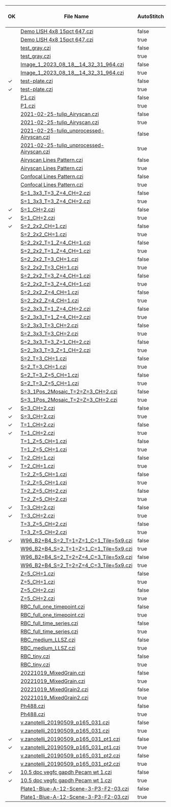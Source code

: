 |OK |File Name|AutoStitch|#Diffs<br>(Critical)|#Diffs|#Diffs Ignored|#DiffsPixels|Mem Gain|Init Time Gain|Read Time Gain|
|---|---------|----------|--------------------|------|--------------|------------|--------|--------------|--------------|
| |[Demo LISH 4x8 15pct 647.czi](../compare/Demo%20LISH%204x8%2015pct%20647.flat_true.stitch_false.md)|false|0|7238|31|0|3.2|1.4|0.5|
| |[Demo LISH 4x8 15pct 647.czi](../compare/Demo%20LISH%204x8%2015pct%20647.flat_true.stitch_true.md)|true|0|170|0|0|11.1|1.5|1.1|
| |[test_gray.czi](../compare/test_gray.flat_true.stitch_false.md)|false|0|432|35|0|1.4|0.5|1.0|
| |[test_gray.czi](../compare/test_gray.flat_true.stitch_true.md)|true|0|12|0|0|2.3|0.8|1.1|
| |[Image_1_2023_08_18__14_32_31_964.czi](../compare/Image_1_2023_08_18__14_32_31_964.flat_true.stitch_false.md)|false|0|45|3|0|1.6|1.0|1.1|
| |[Image_1_2023_08_18__14_32_31_964.czi](../compare/Image_1_2023_08_18__14_32_31_964.flat_true.stitch_true.md)|true|0|9|0|0|1.6|1.1|1.1|
|✓|[test-plate.czi](../compare/test-plate.flat_true.stitch_false.md)|false|0|0|99|0|1.3|0.3|1.0|
|✓|[test-plate.czi](../compare/test-plate.flat_true.stitch_true.md)|true|0|0|99|0|1.3|0.5|1.0|
| |[P1.czi](../compare/P1.flat_true.stitch_false.md)|false|0|224|0|0|1.8|1.5|2.5|
| |[P1.czi](../compare/P1.flat_true.stitch_true.md)|true|0|224|0|0|1.8|1.9|1.6|
| |[2021-02-25-tulip_Airyscan.czi](../compare/2021-02-25-tulip_Airyscan.flat_true.stitch_false.md)|false|0|87|0|0|1.7|1.2|1.2|
| |[2021-02-25-tulip_Airyscan.czi](../compare/2021-02-25-tulip_Airyscan.flat_true.stitch_true.md)|true|0|87|0|0|1.7|1.2|1.4|
| |[2021-02-25-tulip_unprocessed-Airyscan.czi](../compare/2021-02-25-tulip_unprocessed-Airyscan.flat_true.stitch_false.md)|false|0|8634|0|0|2.1|1.6|1.5|
| |[2021-02-25-tulip_unprocessed-Airyscan.czi](../compare/2021-02-25-tulip_unprocessed-Airyscan.flat_true.stitch_true.md)|true|0|8634|0|0|2.1|1.6|1.2|
| |[Airyscan Lines Pattern.czi](../compare/Airyscan%20Lines%20Pattern.flat_true.stitch_false.md)|false|0|12|0|0|1.6|1.4|1.5|
| |[Airyscan Lines Pattern.czi](../compare/Airyscan%20Lines%20Pattern.flat_true.stitch_true.md)|true|0|12|0|0|1.6|1.5|1.4|
| |[Confocal Lines Pattern.czi](../compare/Confocal%20Lines%20Pattern.flat_true.stitch_false.md)|false|0|12|0|0|1.6|1.5|1.0|
| |[Confocal Lines Pattern.czi](../compare/Confocal%20Lines%20Pattern.flat_true.stitch_true.md)|true|0|12|0|0|1.6|1.5|1.4|
| |[S=1_3x3_T=3_Z=4_CH=2.czi](../compare/S=1_3x3_T=3_Z=4_CH=2.flat_true.stitch_false.md)|false|0|157|9|0|1.4|1.5|1.2|
| |[S=1_3x3_T=3_Z=4_CH=2.czi](../compare/S=1_3x3_T=3_Z=4_CH=2.flat_true.stitch_true.md)|true|0|266|2|0|1.4|1.3|1.1|
|✓|[S=1_CH=2.czi](../compare/S=1_CH=2.flat_true.stitch_false.md)|false|0|0|1|0|1.3|1.4|1.1|
|✓|[S=1_CH=2.czi](../compare/S=1_CH=2.flat_true.stitch_true.md)|true|0|0|1|0|1.3|1.4|1.3|
|✓|[S=2_2x2_CH=1.czi](../compare/S=2_2x2_CH=1.flat_true.stitch_false.md)|false|0|0|8|0|1.3|0.7|1.4|
| |[S=2_2x2_CH=1.czi](../compare/S=2_2x2_CH=1.flat_true.stitch_true.md)|true|0|32|4|0|1.3|1.0|1.3|
| |[S=2_2x2_T=1_Z=4_CH=1.czi](../compare/S=2_2x2_T=1_Z=4_CH=1.flat_true.stitch_false.md)|false|0|11|8|0|1.3|1.0|1.3|
| |[S=2_2x2_T=1_Z=4_CH=1.czi](../compare/S=2_2x2_T=1_Z=4_CH=1.flat_true.stitch_true.md)|true|0|100|4|0|1.3|1.0|1.2|
| |[S=2_2x2_T=3_CH=1.czi](../compare/S=2_2x2_T=3_CH=1.flat_true.stitch_false.md)|false|0|8|8|0|1.3|1.1|1.4|
| |[S=2_2x2_T=3_CH=1.czi](../compare/S=2_2x2_T=3_CH=1.flat_true.stitch_true.md)|true|0|74|4|0|1.3|1.0|1.3|
| |[S=2_2x2_T=3_Z=4_CH=1.czi](../compare/S=2_2x2_T=3_Z=4_CH=1.flat_true.stitch_false.md)|false|0|62|8|0|1.3|1.1|1.5|
| |[S=2_2x2_T=3_Z=4_CH=1.czi](../compare/S=2_2x2_T=3_Z=4_CH=1.flat_true.stitch_true.md)|true|0|270|4|0|1.3|1.5|1.2|
| |[S=2_2x2_Z=4_CH=1.czi](../compare/S=2_2x2_Z=4_CH=1.flat_true.stitch_false.md)|false|0|14|8|0|1.3|1.0|1.3|
| |[S=2_2x2_Z=4_CH=1.czi](../compare/S=2_2x2_Z=4_CH=1.flat_true.stitch_true.md)|true|0|100|4|0|1.3|1.1|1.2|
| |[S=2_3x3_T=1_Z=4_CH=2.czi](../compare/S=2_3x3_T=1_Z=4_CH=2.flat_true.stitch_false.md)|false|0|67|18|0|1.3|1.0|1.1|
| |[S=2_3x3_T=1_Z=4_CH=2.czi](../compare/S=2_3x3_T=1_Z=4_CH=2.flat_true.stitch_true.md)|true|0|183|4|0|1.4|1.1|1.1|
| |[S=2_3x3_T=3_CH=2.czi](../compare/S=2_3x3_T=3_CH=2.flat_true.stitch_false.md)|false|0|35|18|0|1.3|0.9|1.0|
| |[S=2_3x3_T=3_CH=2.czi](../compare/S=2_3x3_T=3_CH=2.flat_true.stitch_true.md)|true|0|136|4|0|1.4|1.1|1.0|
| |[S=2_3x3_T=3_Z=1_CH=2.czi](../compare/S=2_3x3_T=3_Z=1_CH=2.flat_true.stitch_false.md)|false|0|36|18|0|1.3|0.9|1.1|
| |[S=2_3x3_T=3_Z=1_CH=2.czi](../compare/S=2_3x3_T=3_Z=1_CH=2.flat_true.stitch_true.md)|true|0|140|4|0|1.4|1.1|1.0|
| |[S=2_T=3_CH=1.czi](../compare/S=2_T=3_CH=1.flat_true.stitch_false.md)|false|0|2|2|0|1.3|2.6|1.2|
| |[S=2_T=3_CH=1.czi](../compare/S=2_T=3_CH=1.flat_true.stitch_true.md)|true|0|2|2|0|1.3|1.1|1.4|
| |[S=2_T=3_Z=5_CH=1.czi](../compare/S=2_T=3_Z=5_CH=1.flat_true.stitch_false.md)|false|0|21|2|0|1.3|0.9|1.3|
| |[S=2_T=3_Z=5_CH=1.czi](../compare/S=2_T=3_Z=5_CH=1.flat_true.stitch_true.md)|true|0|21|2|0|1.3|1.0|1.2|
| |[S=3_1Pos_2Mosaic_T=2=Z=3_CH=2.czi](../compare/S=3_1Pos_2Mosaic_T=2=Z=3_CH=2.flat_true.stitch_false.md)|false|116|2875|45|404999|1.5|0.9|1.5|
| |[S=3_1Pos_2Mosaic_T=2=Z=3_CH=2.czi](../compare/S=3_1Pos_2Mosaic_T=2=Z=3_CH=2.flat_true.stitch_true.md)|true|0|272|5|0|1.5|1.3|1.2|
|✓|[S=3_CH=2.czi](../compare/S=3_CH=2.flat_true.stitch_false.md)|false|0|0|3|0|1.3|0.9|1.4|
|✓|[S=3_CH=2.czi](../compare/S=3_CH=2.flat_true.stitch_true.md)|true|0|0|3|0|1.3|1.1|1.1|
|✓|[T=1_CH=2.czi](../compare/T=1_CH=2.flat_true.stitch_false.md)|false|0|0|1|0|1.3|1.4|1.4|
|✓|[T=1_CH=2.czi](../compare/T=1_CH=2.flat_true.stitch_true.md)|true|0|0|1|0|1.3|1.4|1.4|
| |[T=1_Z=5_CH=1.czi](../compare/T=1_Z=5_CH=1.flat_true.stitch_false.md)|false|0|3|0|0|1.3|1.1|1.1|
| |[T=1_Z=5_CH=1.czi](../compare/T=1_Z=5_CH=1.flat_true.stitch_true.md)|true|0|3|0|0|1.3|1.2|1.2|
|✓|[T=2_CH=1.czi](../compare/T=2_CH=1.flat_true.stitch_false.md)|false|0|0|0|0|1.3|1.5|1.3|
|✓|[T=2_CH=1.czi](../compare/T=2_CH=1.flat_true.stitch_true.md)|true|0|0|0|0|1.3|1.6|1.3|
| |[T=2_Z=5_CH=1.czi](../compare/T=2_Z=5_CH=1.flat_true.stitch_false.md)|false|0|7|0|0|1.3|1.0|1.1|
| |[T=2_Z=5_CH=1.czi](../compare/T=2_Z=5_CH=1.flat_true.stitch_true.md)|true|0|7|0|0|1.3|1.0|1.1|
| |[T=2_Z=5_CH=2.czi](../compare/T=2_Z=5_CH=2.flat_true.stitch_false.md)|false|0|14|1|0|1.3|1.1|1.1|
| |[T=2_Z=5_CH=2.czi](../compare/T=2_Z=5_CH=2.flat_true.stitch_true.md)|true|0|14|1|0|1.3|0.8|1.2|
|✓|[T=3_CH=2.czi](../compare/T=3_CH=2.flat_true.stitch_false.md)|false|0|0|1|0|1.3|0.9|1.2|
|✓|[T=3_CH=2.czi](../compare/T=3_CH=2.flat_true.stitch_true.md)|true|0|0|1|0|1.3|1.0|1.2|
| |[T=3_Z=5_CH=2.czi](../compare/T=3_Z=5_CH=2.flat_true.stitch_false.md)|false|0|24|1|0|1.3|1.0|1.2|
| |[T=3_Z=5_CH=2.czi](../compare/T=3_Z=5_CH=2.flat_true.stitch_true.md)|true|0|24|1|0|1.3|1.1|1.4|
|✓|[W96_B2+B4_S=2_T=1=Z=1_C=1_Tile=5x9.czi](../compare/W96_B2+B4_S=2_T=1=Z=1_C=1_Tile=5x9.flat_true.stitch_false.md)|false|0|0|90|0|1.3|0.7|1.3|
| |[W96_B2+B4_S=2_T=1=Z=1_C=1_Tile=5x9.czi](../compare/W96_B2+B4_S=2_T=1=Z=1_C=1_Tile=5x9.flat_true.stitch_true.md)|true|0|64|6|0|1.4|0.9|1.2|
| |[W96_B2+B4_S=2_T=2=Z=4_C=3_Tile=5x9.czi](../compare/W96_B2+B4_S=2_T=2=Z=4_C=3_Tile=5x9.flat_true.stitch_false.md)|false|0|1287|90|0|1.9|1.4|1.2|
| |[W96_B2+B4_S=2_T=2=Z=4_C=3_Tile=5x9.czi](../compare/W96_B2+B4_S=2_T=2=Z=4_C=3_Tile=5x9.flat_true.stitch_true.md)|true|0|921|6|0|2.5|2.5|1.1|
| |[Z=5_CH=1.czi](../compare/Z=5_CH=1.flat_true.stitch_false.md)|false|0|3|0|0|1.3|1.1|1.2|
| |[Z=5_CH=1.czi](../compare/Z=5_CH=1.flat_true.stitch_true.md)|true|0|3|0|0|1.3|1.0|1.2|
| |[Z=5_CH=2.czi](../compare/Z=5_CH=2.flat_true.stitch_false.md)|false|0|6|1|0|1.3|1.0|1.2|
| |[Z=5_CH=2.czi](../compare/Z=5_CH=2.flat_true.stitch_true.md)|true|0|6|1|0|1.3|1.1|1.1|
| |[RBC_full_one_timepoint.czi](../compare/RBC_full_one_timepoint.flat_true.stitch_false.md)|false|0|1006|0|0|1.7|3.1|5.8|
| |[RBC_full_one_timepoint.czi](../compare/RBC_full_one_timepoint.flat_true.stitch_true.md)|true|0|1006|0|0|1.7|2.7|1.1|
| |[RBC_full_time_series.czi](../compare/RBC_full_time_series.flat_true.stitch_false.md)|false|0|3288|0|0|2.0|4.6|9.5|
| |[RBC_full_time_series.czi](../compare/RBC_full_time_series.flat_true.stitch_true.md)|true|0|3288|0|0|2.0|4.9|1.9|
| |[RBC_medium_LLSZ.czi](../compare/RBC_medium_LLSZ.flat_true.stitch_false.md)|false|0|6767|0|0|2.2|5.3|11.4|
| |[RBC_medium_LLSZ.czi](../compare/RBC_medium_LLSZ.flat_true.stitch_true.md)|true|0|6767|0|0|2.2|4.8|2.2|
| |[RBC_tiny.czi](../compare/RBC_tiny.flat_true.stitch_false.md)|false|0|1006|0|0|1.7|1.7|3.7|
| |[RBC_tiny.czi](../compare/RBC_tiny.flat_true.stitch_true.md)|true|0|1006|0|0|1.7|2.5|1.4|
| |[20221019_MixedGrain.czi](../compare/20221019_MixedGrain.flat_true.stitch_false.md)|false|0|219|0|0|1.8|1.4|1.3|
| |[20221019_MixedGrain.czi](../compare/20221019_MixedGrain.flat_true.stitch_true.md)|true|0|219|0|0|1.8|1.2|1.2|
| |[20221019_MixedGrain2.czi](../compare/20221019_MixedGrain2.flat_true.stitch_false.md)|false|0|411|0|0|1.9|1.2|1.7|
| |[20221019_MixedGrain2.czi](../compare/20221019_MixedGrain2.flat_true.stitch_true.md)|true|0|411|0|0|1.9|0.7|1.8|
| |[Ph488.czi](../compare/Ph488.flat_true.stitch_false.md)|false|0|167|0|0|1.7|1.1|1.1|
| |[Ph488.czi](../compare/Ph488.flat_true.stitch_true.md)|true|0|167|0|0|1.7|1.3|1.0|
| |[v.zanotelli_20190509_p165_031.czi](../compare/v.zanotelli_20190509_p165_031.flat_true.stitch_false.md)|false|117|1455|184|1299741|1.1|0.7|1.2|
| |[v.zanotelli_20190509_p165_031.czi](../compare/v.zanotelli_20190509_p165_031.flat_true.stitch_true.md)|true|0|273|15|127797|1.1|1.2|1.3|
|✓|[v.zanotelli_20190509_p165_031_pt1.czi](../compare/v.zanotelli_20190509_p165_031_pt1.flat_true.stitch_false.md)|false|0|0|0|0|1.2|1.4|1.2|
|✓|[v.zanotelli_20190509_p165_031_pt1.czi](../compare/v.zanotelli_20190509_p165_031_pt1.flat_true.stitch_true.md)|true|0|0|0|0|1.2|1.4|1.2|
| |[v.zanotelli_20190509_p165_031_pt2.czi](../compare/v.zanotelli_20190509_p165_031_pt2.flat_true.stitch_false.md)|false|0|8|0|0|1.2|0.8|1.0|
| |[v.zanotelli_20190509_p165_031_pt2.czi](../compare/v.zanotelli_20190509_p165_031_pt2.flat_true.stitch_true.md)|true|0|8|0|0|1.2|1.4|1.1|
|✓|[10.5 dpc vegfc gapdh Pecam wt 1.czi](../compare/10.5%20dpc%20vegfc%20gapdh%20Pecam%20wt%201.flat_true.stitch_false.md)|false|0|0|0|0|1.4|1.0|1.2|
|✓|[10.5 dpc vegfc gapdh Pecam wt 1.czi](../compare/10.5%20dpc%20vegfc%20gapdh%20Pecam%20wt%201.flat_true.stitch_true.md)|true|0|0|0|0|1.4|1.0|0.9|
| |[Plate1-Blue-A-12-Scene-3-P3-F2-03.czi](../compare/Plate1-Blue-A-12-Scene-3-P3-F2-03.flat_true.stitch_false.md)|false|0|59|1|0|1.2|1.1|1.4|
| |[Plate1-Blue-A-12-Scene-3-P3-F2-03.czi](../compare/Plate1-Blue-A-12-Scene-3-P3-F2-03.flat_true.stitch_true.md)|true|0|59|1|0|1.2|1.7|1.3|
